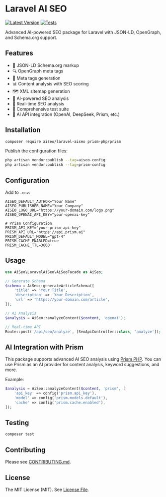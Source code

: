 # Laravel AI SEO

[![Latest Version](https://img.shields.io/packagist/v/aiseo/laravel-aiseo.svg?style=flat-square)](https://packagist.org/packages/aiseo/laravel-aiseo)
[![Tests](https://github.com/laravelgpt/laravel-aiseo/actions/workflows/tests.yml/badge.svg)](https://github.com/laravelgpt/laravel-aiseo/actions/workflows/tests.yml)

Advanced AI-powered SEO package for Laravel with JSON-LD, OpenGraph, and Schema.org support.

## Features

- 🎯 JSON-LD Schema.org markup
- 🔍 OpenGraph meta tags
- 📝 Meta tags generation
- 📊 Content analysis with SEO scoring
- 🗺️ XML sitemap generation
- 🤖 AI-powered SEO analysis
- 🔄 Real-time SEO analysis
- 🧪 Comprehensive test suite
- 🧠 AI API integration (OpenAI, DeepSeek, Prism, etc.)

## Installation

```bash
composer require aiseo/laravel-aiseo prism-php/prism
```

Publish the configuration files:
```bash
php artisan vendor:publish --tag=aiseo-config
php artisan vendor:publish --tag=prism-config
```

## Configuration

Add to `.env`:
```env
AISEO_DEFAULT_AUTHOR="Your Name"
AISEO_PUBLISHER_NAME="Your Company"
AISEO_LOGO_URL="https://your-domain.com/logo.png"
AISEO_OPENAI_API_KEY="your-openai-key"

# Prism Configuration
PRISM_API_KEY="your-prism-api-key"
PRISM_API_URL="https://api.prism.ai"
PRISM_DEFAULT_MODEL="gpt-4"
PRISM_CACHE_ENABLED=true
PRISM_CACHE_TTL=3600
```

## Usage

```php
use AiSeo\LaravelAiSeo\AiSeoFacade as AiSeo;

// Generate Schema
$schema = AiSeo::generateArticleSchema([
    'title' => 'Your Title',
    'description' => 'Your Description',
    'url' => 'https://your-domain.com/article',
]);

// AI Analysis
$analysis = AiSeo::analyzeContent($content, 'openai');

// Real-time API
Route::post('/api/seo/analyze', [SeoApiController::class, 'analyze']);
```

## AI Integration with Prism

This package supports advanced AI SEO analysis using [Prism PHP](https://github.com/prism-php/prism). You can use Prism as an AI provider for content analysis, keyword suggestions, and more.

Example:

```php
$analysis = AiSeo::analyzeContent($content, 'prism', [
    'api_key' => config('prism.api_key'),
    'model' => config('prism.models.default'),
    'cache' => config('prism.cache.enabled'),
]);
```

## Testing

```bash
composer test
```

## Contributing

Please see [CONTRIBUTING.md](CONTRIBUTING.md).

## License

The MIT License (MIT). See [License File](LICENSE.md).
